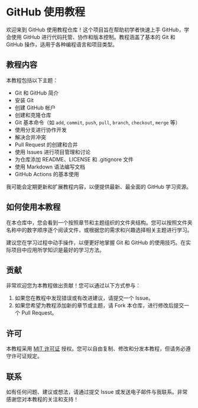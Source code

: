 # GitHub 使用教程

欢迎来到 GitHub 使用教程仓库！这个项目旨在帮助初学者快速上手 GitHub，学会使用 GitHub 进行代码托管、协作和版本控制。教程涵盖了基本的 Git 和 GitHub 操作，适用于各种编程语言和项目类型。

## 教程内容

本教程包括以下主题：

- Git 和 GitHub 简介
- 安装 Git
- 创建 GitHub 帐户
- 创建和克隆仓库
- Git 基本命令（如 `add`, `commit`, `push`, `pull`, `branch`, `checkout`, `merge` 等）
- 使用分支进行协作开发
- 解决合并冲突
- Pull Request 的创建和合并
- 使用 Issues 进行项目管理和讨论
- 为仓库添加 README、LICENSE 和 .gitignore 文件
- 使用 Markdown 语法编写文档
- GitHub Actions 的基本使用

我可能会定期更新和扩展教程内容，以便提供最新、最全面的 GitHub 学习资源。

## 如何使用本教程

在本仓库中，您会看到一个按照章节和主题组织的文件夹结构。您可以按照文件夹名称中的数字顺序逐个阅读文件，或根据您的需求和兴趣选择相关主题进行学习。

建议您在学习过程中动手操作，以便更好地掌握 Git 和 GitHub 的使用技巧。在实际项目中应用所学知识是最好的学习方法。

## 贡献

非常欢迎您为本教程做出贡献！您可以通过以下方式参与：

1. 如果您在教程中发现错误或有改进建议，请提交一个 Issue。
2. 如果您希望为教程添加新的章节或主题，请 Fork 本仓库，进行修改后提交一个 Pull Request。


## 许可

本教程采用 [MIT 许可证](https://chat.openai.com/c/LICENSE) 授权。您可以自由复制、修改和分发本教程，但请务必遵守许可证规定。

## 联系

如有任何问题、建议或想法，请通过提交 Issue 或发送电子邮件与我联系。非常感谢您对本教程的关注和支持！
